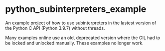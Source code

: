 # python_subinterpreters_example

An example project of how to use subinterpreters in the lastest version of the Python C API (Python 3.9.7) without threads.

Many examples online use an old, deprecated version where the GIL had to be locked and unlocked manually. These examples no longer work.